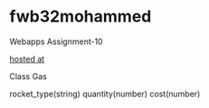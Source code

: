 # fwb32mohammed

Webapps Assignment-10


[hosted at](https://fwb32mohammed.herokuapp.com/)

Class Gas

rocket_type(string)
quantity(number)
cost(number)
